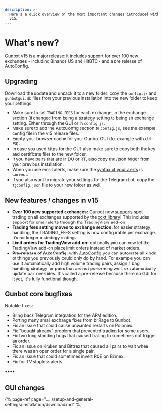 ```yaml
---
description: >-
  Here's a quick overview of the most important changes introduced with Gunbot
  v15.
---
```


# What's new?

Gunbot v15 is a major release: it includes support for over 100 new exchanges - including Binance US and HitBTC - and a pre release of AutoConfig. 

## **Upgrading**

[Download](../../setup-and-general-settings/installation/download.md) the update and unpack it to a new folder, copy the `config.js` and `gunbotgui.db` files from your previous installation into the new folder to keep your settings.

* Make sure to set `TRADING_FEES` for each exchange, in the exchange section \(it changed from being a strategy setting to being an exchange setting. Either through the GUI or in `config.js`.
* Make sure to add the AutoConfig section to `config.js`, see the example config file in the v15 release files.
* Empty your browser cache for your Gunbot GUI \(for example with ctrl-F5\).
* In case you used https for the GUI, also make sure to copy both the key and certificate files to the new folder.
* If you have pairs that are in DU or RT, also copy the /json folder from your previous installation.
* When you use email alerts, make sure the [syntax of your alerts](../../setup-and-general-settings/preferences/tradingview-add-on.md#alert-message-contents) is correct.
* If you also want to migrate your settings for the Telegram bot, copy the `tgconfig.json` file to your new folder as well.

## New features / changes in v15

* **Over 100 new supported exchanges:** Gunbot now [supports](../supported-exchanges.md) spot trading on all exchanges supported by the [ccxt library](https://github.com/ccxt/ccxt/wiki/Exchange-Markets)! This includes support for email alerts through the TradingView add-on.
* **Trading fees setting moves to exchange section:** for easier strategy handling, the TRADING\_FEES setting is now configurable per exchange. It's no longer a strategy setting.
* **Limit orders for TradingView add-on:** optionally you can now let the TradingView add-on place limit orders instead of market orders.
* **Pre-release of AutoConfig:** with [AutoConfig ](../../how-to-work-with-gunbot/autoconfig.md)you can automate all kinds of things you previously could only do by hand. For example you can use it automatically add high volume trading pairs, assign a bag handling strategy for pairs that are not performing well, or automatically update pair overrides. It's called a pre-release because there no GUI for it yet, it's fully functional though.

## **Gunbot core bugfixes**

Notable fixes:

* Bring back Telegram integration for the ARM edition.
* Porting many small exchange fixes from bitRage to Gunbot.
* Fix an issue that could cause unwanted restarts on Poloniex.
* Fix "bought already" problem that prevented trading for some users.
* Fix two long standing bugs that caused trailing to sometimes not trigger an order.
* Fix an issue on Kraken and Bittrex that caused all pairs to wait when there was an open order for a single pair.
* Fix an issue that could sometimes invert ROE on Bitmex.
* Fix for TV stoploss alerts.



#### \*\*\*\*

## GUI changes

{% page-ref page="../../setup-and-general-settings/installation/download.md" %}

